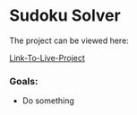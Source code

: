 # Sudoku Solver

The project can be viewed here:

[Link-To-Live-Project](https://)

### Goals:
* Do something